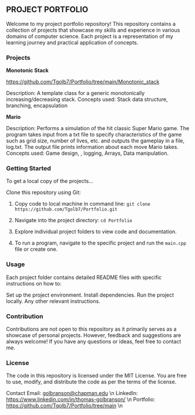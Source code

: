 <h2>PROJECT PORTFOLIO</h2>

Welcome to my project portfolio repository! This repository contains a collection of projects that showcase my skills and experience in various domains of computer science. Each project is a representation of my learning journey and practical application of concepts.

<h3>Projects</h3>

**Monotonic Stack**

https://github.com/Tgolb7/Portfolio/tree/main/Monotonic_stack

Description: A template class for a generic monotonically increasing/decreasing stack.
Concepts used: Stack data structure, branching, encapsulation


**Mario**

Description: Performs a simulation of the hit classic Super Mario game. The program takes input from a txt file to specify characteristics of the game such as grid size, number of lives, etc. and outputs the gameplay in a file, log.txt. The output file prints information about each move Mario takes.
Concepts used: Game design, , logging, Arrays, Data manipulation.


<h3>Getting Started</h3>
To get a local copy of the projects...

Clone this repository using Git:

1. Copy code to local machine in command line:
`git clone https://github.com/Tgolb7/Portfolio.git`

2. Navigate into the project directory:
`cd Portfolio`

3. Explore individual project folders to view code and documentation.
4. To run a program, navigate to the specific project and run the `main.cpp` file or create one.


<h3>Usage</h3>

Each project folder contains detailed README files with specific instructions on how to:


Set up the project environment.
Install dependencies.
Run the project locally.
Any other relevant instructions.



<h3>Contribution</h3>
Contributions are not open to this repository as it primarily serves as a showcase of personal projects. However, feedback and suggestions are always welcome! If you have any questions or ideas, feel free to contact me.



<h3>License</h3>
The code in this repository is licensed under the MIT License. You are free to use, modify, and distribute the code as per the terms of the license.

Contact
Email: golbranson@chapman.edu \n
LinkedIn: https://www.linkedin.com/in/thomas-golbranson/ \n
Portfolio: https://github.com/Tgolb7/Portfolio/tree/main \n
